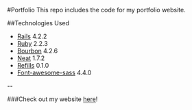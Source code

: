 #Portfolio
This repo includes the code for my portfolio website. 

##Technologies Used
* [Rails](https://github.com/rails/rails) 4.2.2
* [Ruby](https://github.com/ruby/ruby) 2.2.3
* [Bourbon](https://github.com/thoughtbot/bourbon) 4.2.6
* [Neat](https://github.com/thoughtbot/neat) 1.7.2
* [Refills](https://github.com/thoughtbot/refills) 0.1.0
* [Font-awesome-sass](fontawesome.io) 4.4.0

--

###Check out my website [here](http://lorencrawford.herokuapp.com)!